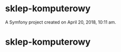 sklep-komputerowy
=================

A Symfony project created on April 20, 2018, 10:11 am.
# sklep-komputerowy
